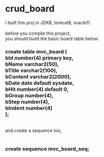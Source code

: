 # crud_board<br>
I built this proj in JDK8, tomcat8, oracle11.<br>
<br>
before you compile this project,<br>
you should build the basic board table below:<br>
<h3>
create table mvc_board (<br>
	bId number(4) primary key,<br>
	bName varchar2(50),<br>
	bTitle varchar2(100),<br>
	bContent varchar2(2000),<br>
	bDate date default sysdate,<br>
	bHit number(4) default 0,<br>
	bGroup number(4),<br>
	bStep number(4),<br>
	bIndent number(4) <br>
);<br>
</h3>
<br>
and create a sequence too,<br>
<br>
<h3>create sequence mvc_board_seq;</h3><br>
<br>
